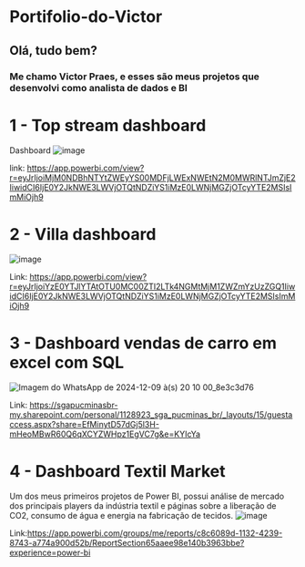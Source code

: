 # Portifolio-do-Victor

## Olá, tudo bem?

### Me chamo Victor Praes, e esses são meus projetos que desenvolvi como analista de dados e BI

# 1 - Top stream dashboard
Dashboard 
![image](https://github.com/user-attachments/assets/35319238-9949-4679-ad82-632abbacc799)

link: https://app.powerbi.com/view?r=eyJrIjoiMjM0NDBhNTYtZWEyYS00MDFjLWExNWEtN2M0MWRlNTJmZjE2IiwidCI6IjE0Y2JkNWE3LWVjOTQtNDZiYS1iMzE0LWNjMGZjOTcyYTE2MSIsImMiOjh9

# 2 - Villa dashboard
![image](https://github.com/user-attachments/assets/e2eb45cc-b5fd-4cfe-979e-940395bdc31c)

Link: https://app.powerbi.com/view?r=eyJrIjoiYzE0YTJlYTAtOTU0MC00ZTI2LTk4NGMtMjM1ZWZmYzUzZGQ1IiwidCI6IjE0Y2JkNWE3LWVjOTQtNDZiYS1iMzE0LWNjMGZjOTcyYTE2MSIsImMiOjh9

# 3 - Dashboard vendas de carro em excel com SQL
![Imagem do WhatsApp de 2024-12-09 à(s) 20 10 00_8e3c3d76](https://github.com/user-attachments/assets/52644b7d-de91-4dcf-9351-4ba5cd12e3c9)

Link: https://sgapucminasbr-my.sharepoint.com/personal/1128923_sga_pucminas_br/_layouts/15/guestaccess.aspx?share=EfMinytD57dGj5l3H-mHeoMBwR60Q6qXCYZWHpz1EgVC7g&e=KYIcYa

# 4 - Dashboard Textil Market
Um dos meus primeiros projetos de Power BI, possui análise de mercado dos principais players da indústria textil e páginas sobre a liberação de CO2, consumo de água e energia na fabricação de tecidos.
![image](https://github.com/user-attachments/assets/80015c2d-1932-41b8-a341-b0aef4124149)

Link:https://app.powerbi.com/groups/me/reports/c8c6089d-1132-4239-8743-a774a900d52b/ReportSection65aaee98e140b3963bbe?experience=power-bi


